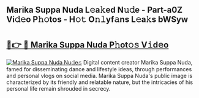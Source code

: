 ## Marika Suppa Nuda L𝚎a𝚔ed N𝚞𝚍e - Part-a0Z Vi𝚍𝚎o P𝚑𝚘tos - H𝚘𝚝 O𝚗𝚕yf𝚊ns L𝚎a𝚔s bWSyw

# <h2><a href="http://kfc4ig5.oniu.top/?m=Marika+Suppa+Nuda">🔗👉 🔴 Marika Suppa Nuda P𝚑ot𝚘𝚜 V𝚒d𝚎o</a></h2>

[![Marika Suppa Nuda Nu𝚍e𝚜](https://i.imgur.com/0qMVB7G.gif)](http://kfc4ig5.oniu.top/?m=Marika+Suppa+Nuda)
Digital content creator Marika Suppa Nuda, famed for disseminating dance and lifestyle ideas, through performances and personal vlogs on social media. Marika Suppa Nuda's public image is characterized by its friendly and relatable nature, but the intricacies of his personal life remain shrouded in secrecy.  
